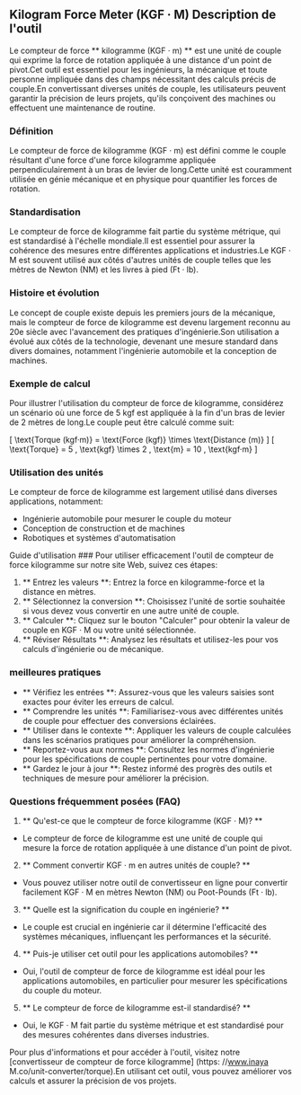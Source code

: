 ## Kilogram Force Meter (KGF · M) Description de l'outil

Le compteur de force ** kilogramme (KGF · m) ** est une unité de couple qui exprime la force de rotation appliquée à une distance d'un point de pivot.Cet outil est essentiel pour les ingénieurs, la mécanique et toute personne impliquée dans des champs nécessitant des calculs précis de couple.En convertissant diverses unités de couple, les utilisateurs peuvent garantir la précision de leurs projets, qu'ils conçoivent des machines ou effectuent une maintenance de routine.

### Définition
Le compteur de force de kilogramme (KGF · m) est défini comme le couple résultant d'une force d'une force kilogramme appliquée perpendiculairement à un bras de levier de long.Cette unité est couramment utilisée en génie mécanique et en physique pour quantifier les forces de rotation.

### Standardisation
Le compteur de force de kilogramme fait partie du système métrique, qui est standardisé à l'échelle mondiale.Il est essentiel pour assurer la cohérence des mesures entre différentes applications et industries.Le KGF · M est souvent utilisé aux côtés d'autres unités de couple telles que les mètres de Newton (NM) et les livres à pied (Ft · lb).

### Histoire et évolution
Le concept de couple existe depuis les premiers jours de la mécanique, mais le compteur de force de kilogramme est devenu largement reconnu au 20e siècle avec l'avancement des pratiques d'ingénierie.Son utilisation a évolué aux côtés de la technologie, devenant une mesure standard dans divers domaines, notamment l'ingénierie automobile et la conception de machines.

### Exemple de calcul
Pour illustrer l'utilisation du compteur de force de kilogramme, considérez un scénario où une force de 5 kgf est appliquée à la fin d'un bras de levier de 2 mètres de long.Le couple peut être calculé comme suit:

\[ \text{Torque (kgf·m)} = \text{Force (kgf)} \times \text{Distance (m)} \]
\[ \text{Torque} = 5 \, \text{kgf} \times 2 \, \text{m} = 10 \, \text{kgf·m} \]

### Utilisation des unités
Le compteur de force de kilogramme est largement utilisé dans diverses applications, notamment:
- Ingénierie automobile pour mesurer le couple du moteur
- Conception de construction et de machines
- Robotiques et systèmes d'automatisation

Guide d'utilisation ###
Pour utiliser efficacement l'outil de compteur de force kilogramme sur notre site Web, suivez ces étapes:
1. ** Entrez les valeurs **: Entrez la force en kilogramme-force et la distance en mètres.
2. ** Sélectionnez la conversion **: Choisissez l'unité de sortie souhaitée si vous devez vous convertir en une autre unité de couple.
3. ** Calculer **: Cliquez sur le bouton "Calculer" pour obtenir la valeur de couple en KGF · M ou votre unité sélectionnée.
4. ** Réviser Résultats **: Analysez les résultats et utilisez-les pour vos calculs d'ingénierie ou de mécanique.

### meilleures pratiques
- ** Vérifiez les entrées **: Assurez-vous que les valeurs saisies sont exactes pour éviter les erreurs de calcul.
- ** Comprendre les unités **: Familiarisez-vous avec différentes unités de couple pour effectuer des conversions éclairées.
- ** Utiliser dans le contexte **: Appliquer les valeurs de couple calculées dans les scénarios pratiques pour améliorer la compréhension.
- ** Reportez-vous aux normes **: Consultez les normes d'ingénierie pour les spécifications de couple pertinentes pour votre domaine.
- ** Gardez le jour à jour **: Restez informé des progrès des outils et techniques de mesure pour améliorer la précision.

### Questions fréquemment posées (FAQ)

1. ** Qu'est-ce que le compteur de force kilogramme (KGF · M)? **
- Le compteur de force de kilogramme est une unité de couple qui mesure la force de rotation appliquée à une distance d'un point de pivot.

2. ** Comment convertir KGF · m en autres unités de couple? **
- Vous pouvez utiliser notre outil de convertisseur en ligne pour convertir facilement KGF · M en mètres Newton (NM) ou Poot-Pounds (Ft · lb).

3. ** Quelle est la signification du couple en ingénierie? **
- Le couple est crucial en ingénierie car il détermine l'efficacité des systèmes mécaniques, influençant les performances et la sécurité.

4. ** Puis-je utiliser cet outil pour les applications automobiles? **
- Oui, l'outil de compteur de force de kilogramme est idéal pour les applications automobiles, en particulier pour mesurer les spécifications du couple du moteur.

5. ** Le compteur de force de kilogramme est-il standardisé? **
- Oui, le KGF · M fait partie du système métrique et est standardisé pour des mesures cohérentes dans diverses industries.

Pour plus d'informations et pour accéder à l'outil, visitez notre [convertisseur de compteur de force kilogramme] (https: //www.inaya M.co/unit-converter/torque).En utilisant cet outil, vous pouvez améliorer vos calculs et assurer la précision de vos projets.